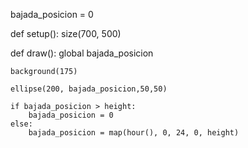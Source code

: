 bajada_posicion = 0

def setup():
    size(700, 500)
    
def draw():
    global bajada_posicion
    
    background(175)
    
    ellipse(200, bajada_posicion,50,50)
    
    if bajada_posicion > height:
        bajada_posicion = 0
    else:
        bajada_posicion = map(hour(), 0, 24, 0, height)